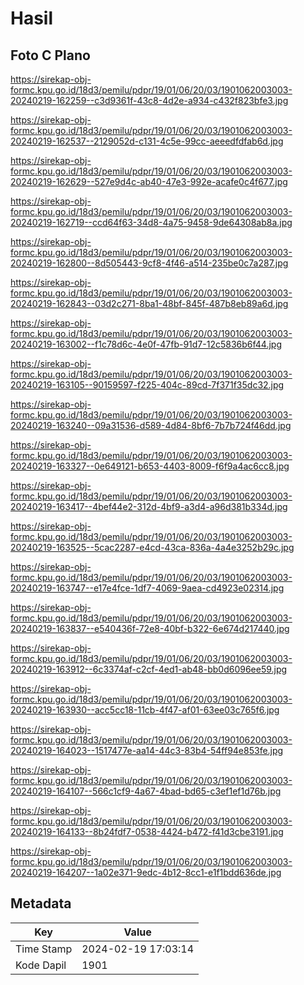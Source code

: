 # Hasil

## Foto C Plano

https://sirekap-obj-formc.kpu.go.id/18d3/pemilu/pdpr/19/01/06/20/03/1901062003003-20240219-162259--c3d9361f-43c8-4d2e-a934-c432f823bfe3.jpg

https://sirekap-obj-formc.kpu.go.id/18d3/pemilu/pdpr/19/01/06/20/03/1901062003003-20240219-162537--2129052d-c131-4c5e-99cc-aeeedfdfab6d.jpg

https://sirekap-obj-formc.kpu.go.id/18d3/pemilu/pdpr/19/01/06/20/03/1901062003003-20240219-162629--527e9d4c-ab40-47e3-992e-acafe0c4f677.jpg

https://sirekap-obj-formc.kpu.go.id/18d3/pemilu/pdpr/19/01/06/20/03/1901062003003-20240219-162719--ccd64f63-34d8-4a75-9458-9de64308ab8a.jpg

https://sirekap-obj-formc.kpu.go.id/18d3/pemilu/pdpr/19/01/06/20/03/1901062003003-20240219-162800--8d505443-9cf8-4f46-a514-235be0c7a287.jpg

https://sirekap-obj-formc.kpu.go.id/18d3/pemilu/pdpr/19/01/06/20/03/1901062003003-20240219-162843--03d2c271-8ba1-48bf-845f-487b8eb89a6d.jpg

https://sirekap-obj-formc.kpu.go.id/18d3/pemilu/pdpr/19/01/06/20/03/1901062003003-20240219-163002--f1c78d6c-4e0f-47fb-91d7-12c5836b6f44.jpg

https://sirekap-obj-formc.kpu.go.id/18d3/pemilu/pdpr/19/01/06/20/03/1901062003003-20240219-163105--90159597-f225-404c-89cd-7f371f35dc32.jpg

https://sirekap-obj-formc.kpu.go.id/18d3/pemilu/pdpr/19/01/06/20/03/1901062003003-20240219-163240--09a31536-d589-4d84-8bf6-7b7b724f46dd.jpg

https://sirekap-obj-formc.kpu.go.id/18d3/pemilu/pdpr/19/01/06/20/03/1901062003003-20240219-163327--0e649121-b653-4403-8009-f6f9a4ac6cc8.jpg

https://sirekap-obj-formc.kpu.go.id/18d3/pemilu/pdpr/19/01/06/20/03/1901062003003-20240219-163417--4bef44e2-312d-4bf9-a3d4-a96d381b334d.jpg

https://sirekap-obj-formc.kpu.go.id/18d3/pemilu/pdpr/19/01/06/20/03/1901062003003-20240219-163525--5cac2287-e4cd-43ca-836a-4a4e3252b29c.jpg

https://sirekap-obj-formc.kpu.go.id/18d3/pemilu/pdpr/19/01/06/20/03/1901062003003-20240219-163747--e17e4fce-1df7-4069-9aea-cd4923e02314.jpg

https://sirekap-obj-formc.kpu.go.id/18d3/pemilu/pdpr/19/01/06/20/03/1901062003003-20240219-163837--e540436f-72e8-40bf-b322-6e674d217440.jpg

https://sirekap-obj-formc.kpu.go.id/18d3/pemilu/pdpr/19/01/06/20/03/1901062003003-20240219-163912--6c3374af-c2cf-4ed1-ab48-bb0d6096ee59.jpg

https://sirekap-obj-formc.kpu.go.id/18d3/pemilu/pdpr/19/01/06/20/03/1901062003003-20240219-163930--acc5cc18-11cb-4f47-af01-63ee03c765f6.jpg

https://sirekap-obj-formc.kpu.go.id/18d3/pemilu/pdpr/19/01/06/20/03/1901062003003-20240219-164023--1517477e-aa14-44c3-83b4-54ff94e853fe.jpg

https://sirekap-obj-formc.kpu.go.id/18d3/pemilu/pdpr/19/01/06/20/03/1901062003003-20240219-164107--566c1cf9-4a67-4bad-bd65-c3ef1ef1d76b.jpg

https://sirekap-obj-formc.kpu.go.id/18d3/pemilu/pdpr/19/01/06/20/03/1901062003003-20240219-164133--8b24fdf7-0538-4424-b472-f41d3cbe3191.jpg

https://sirekap-obj-formc.kpu.go.id/18d3/pemilu/pdpr/19/01/06/20/03/1901062003003-20240219-164207--1a02e371-9edc-4b12-8cc1-e1f1bdd636de.jpg


## Metadata

| Key        | Value               |
| ---------- | ------------------- |
| Time Stamp | 2024-02-19 17:03:14 |
| Kode Dapil | 1901                |



